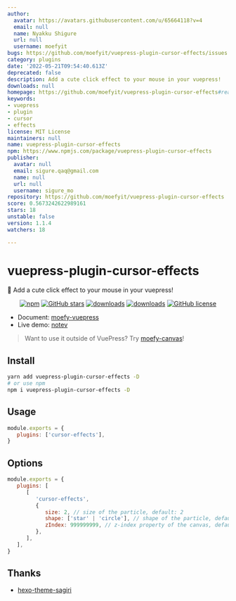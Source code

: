 ```yaml
---
author:
  avatar: https://avatars.githubusercontent.com/u/65664118?v=4
  email: null
  name: Nyakku Shigure
  url: null
  username: moefyit
bugs: https://github.com/moefyit/vuepress-plugin-cursor-effects/issues
category: plugins
date: '2022-05-21T09:54:40.613Z'
deprecated: false
description: Add a cute click effect to your mouse in your vuepress!
downloads: null
homepage: https://github.com/moefyit/vuepress-plugin-cursor-effects#readme
keywords:
- vuepress
- plugin
- cursor
- effects
license: MIT License
maintainers: null
name: vuepress-plugin-cursor-effects
npm: https://www.npmjs.com/package/vuepress-plugin-cursor-effects
publisher:
  avatar: null
  email: sigure.qaq@gmail.com
  name: null
  url: null
  username: sigure_mo
repository: https://github.com/moefyit/vuepress-plugin-cursor-effects
score: 0.5673242622989161
stars: 18
unstable: false
version: 1.1.4
watchers: 18

---
```


# vuepress-plugin-cursor-effects <GitHubLink repo="moefyit/vuepress-plugin-cursor-effects"/>

:tada: Add a cute click effect to your mouse in your vuepress!

<p align="center">
   <a href="https://www.npmjs.com/package/vuepress-plugin-cursor-effects" target="_blank"><img alt="npm" src="https://img.shields.io/npm/v/vuepress-plugin-cursor-effects.svg"></a>
   <a href="https://github.com/moefyit/vuepress-plugin-cursor-effects/stargazers" target="_blank"><img alt="GitHub stars" src="https://img.shields.io/github/stars/moefyit/vuepress-plugin-cursor-effects"></a>
   <a href="https://www.npmjs.com/package/vuepress-plugin-cursor-effects" target="_blank"><img alt="downloads" src="https://img.shields.io/npm/dt/vuepress-plugin-cursor-effects.svg"></a>
   <a href="https://www.npmjs.com/package/vuepress-plugin-cursor-effects" target="_blank"><img alt="downloads" src="https://img.shields.io/npm/dm/vuepress-plugin-cursor-effects.svg"></a>
   <a href="https://github.com/moefyit/vuepress-plugin-cursor-effects/blob/main/LICENSE" target="_blank"><img alt="GitHub license" src="https://img.shields.io/github/license/moefyit/vuepress-plugin-cursor-effects"></a>
</p>

-  Document: [moefy-vuepress](https://moefyit.github.io/moefy-vuepress/)
-  Live demo: [notev](https://nyakku.moe/)

> Want to use it outside of VuePress? Try [moefy-canvas](https://github.com/moefyit/moefy-canvas)!

## Install

```bash
yarn add vuepress-plugin-cursor-effects -D
# or use npm
npm i vuepress-plugin-cursor-effects -D
```

## Usage

```javascript
module.exports = {
   plugins: ['cursor-effects'],
}
```

## Options

```js
module.exports = {
   plugins: [
      [
         'cursor-effects',
         {
            size: 2, // size of the particle, default: 2
            shape: ['star' | 'circle'], // shape of the particle, default: 'star'
            zIndex: 999999999, // z-index property of the canvas, default: 999999999
         },
      ],
   ],
}
```

## Thanks

-  [hexo-theme-sagiri](https://github.com/DIYgod/diygod.me/blob/master/themes/sagiri/src/cursor-effects.js)
